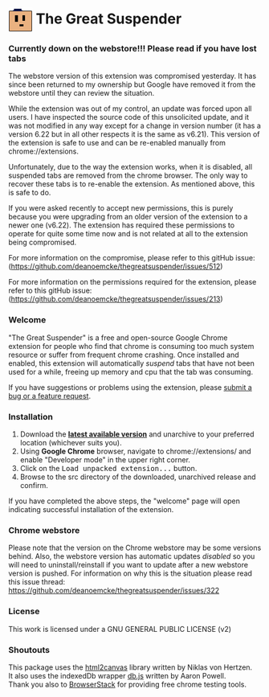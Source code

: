 # <img src="/src/img/icon48.png" align="absmiddle"> The Great Suspender

### Currently down on the webstore!!! Please read if you have lost tabs ###

The webstore version of this extension was compromised yesterday. It has since been returned to my ownership but Google have removed it from the webstore until they can review the situation.

While the extension was out of my control, an update was forced upon all users. I have inspected the source code of this unsolicited update, and it was not modified in any way except for a change in version number (it has a version 6.22 but in all other respects it is the same as v6.21). This version of the extension is safe to use and can be re-enabled manually from chrome://extensions.

Unfortunately, due to the way the extension works, when it is disabled, all suspended tabs are removed from the chrome browser. The only way to recover these tabs is to re-enable the extension. As mentioned above, this is safe to do.

If you were asked recently to accept new permissions, this is purely because you were upgrading from an older version of the extension to a newer one (v6.22). The extension has required these permissions to operate for quite some time now and is not related at all to the extension being compromised.

For more information on the compromise, please refer to this gitHub issue: (https://github.com/deanoemcke/thegreatsuspender/issues/512)

For more information on the permissions required for the extension, please refer to this gitHub issue: (https://github.com/deanoemcke/thegreatsuspender/issues/213)

### Welcome

"The Great Suspender" is a free and open-source Google Chrome extension for people who find that chrome is consuming too much system resource or suffer from frequent chrome crashing. Once installed and enabled, this extension will automatically *suspend* tabs that have not been used for a while, freeing up memory and cpu that the tab was consuming.

If you have suggestions or problems using the extension, please [submit a bug or a feature request](https://github.com/deanoemcke/thegreatsuspender/issues/).

### Installation

1. Download the **[latest available version](https://github.com/deanoemcke/thegreatsuspender/releases/tag/v6.21)** and unarchive to your preferred location (whichever suits you).
2. Using **Google Chrome** browser, navigate to chrome://extensions/ and enable "Developer mode" in the upper right corner.
3. Click on the <kbd>Load unpacked extension...</kbd> button.
4. Browse to the src directory of the downloaded, unarchived release and confirm.

If you have completed the above steps, the "welcome" page will open indicating successful installation of the extension.

### Chrome webstore

Please note that the version on the Chrome webstore may be some versions behind. Also, the webstore version has automatic updates *disabled* so you will need to uninstall/reinstall if you want to update after a new webstore version is pushed. For information on why this is the situation please read this issue thread: https://github.com/deanoemcke/thegreatsuspender/issues/322

### License

This work is licensed under a GNU GENERAL PUBLIC LICENSE (v2)

### Shoutouts

This package uses the [html2canvas](https://github.com/niklasvh/html2canvas) library written by Niklas von Hertzen.  
It also uses the indexedDb wrapper [db.js](https://github.com/aaronpowell/db.js) written by Aaron Powell.  
Thank you also to [BrowserStack](https://www.browserstack.com) for providing free chrome testing tools.  
